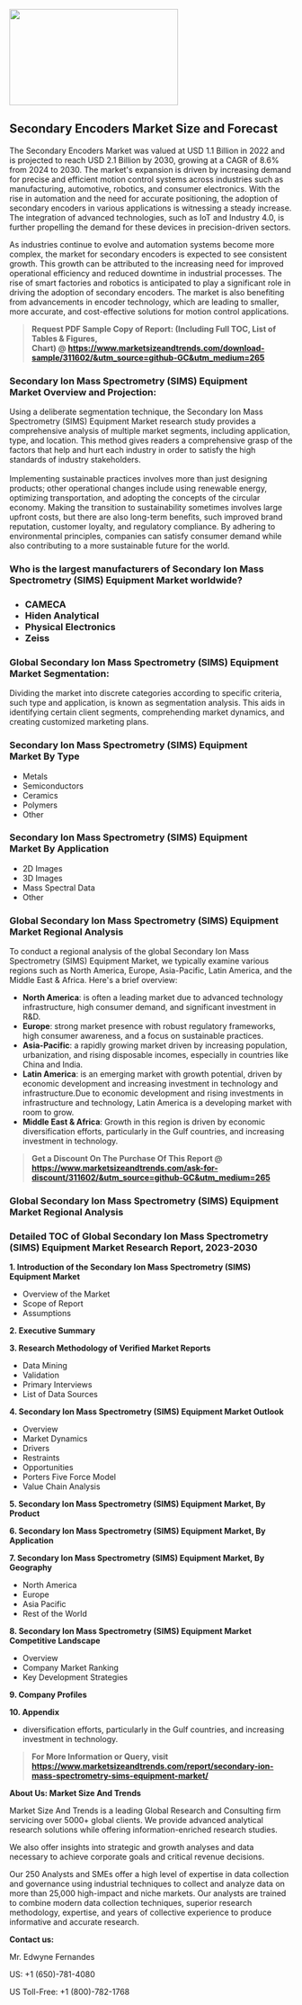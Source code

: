 <p><img class="alignnone size-medium wp-image-20088" src="https://ffe5etoiles.com/wp-content/uploads/2024/12/MST1-300x171.png" alt="" width="300" height="171" /></p><h2>Secondary Encoders Market Size and Forecast</h2><p>The Secondary Encoders Market was valued at USD 1.1 Billion in 2022 and is projected to reach USD 2.1 Billion by 2030, growing at a CAGR of 8.6% from 2024 to 2030. The market's expansion is driven by increasing demand for precise and efficient motion control systems across industries such as manufacturing, automotive, robotics, and consumer electronics. With the rise in automation and the need for accurate positioning, the adoption of secondary encoders in various applications is witnessing a steady increase. The integration of advanced technologies, such as IoT and Industry 4.0, is further propelling the demand for these devices in precision-driven sectors.</p><p>As industries continue to evolve and automation systems become more complex, the market for secondary encoders is expected to see consistent growth. This growth can be attributed to the increasing need for improved operational efficiency and reduced downtime in industrial processes. The rise of smart factories and robotics is anticipated to play a significant role in driving the adoption of secondary encoders. The market is also benefiting from advancements in encoder technology, which are leading to smaller, more accurate, and cost-effective solutions for motion control applications.</p></p><blockquote id="" class=""><strong>Request PDF Sample Copy of Report: (Including Full TOC, List of Tables &amp; Figures, Chart)&nbsp;@&nbsp;<strong><a href="https://www.marketsizeandtrends.com/download-sample/311602/&utm_source=github-GC&utm_medium=265" target="_blank">https://www.marketsizeandtrends.com/download-sample/311602/&utm_source=github-GC&utm_medium=265</a></strong></strong></blockquote><h3 id="" class="">Secondary Ion Mass Spectrometry (SIMS) Equipment Market&nbsp;Overview and Projection:</h3><p id="" class="">Using a deliberate segmentation technique, the Secondary Ion Mass Spectrometry (SIMS) Equipment Market research study provides a comprehensive analysis of multiple market segments, including application, type, and location. This method gives readers a comprehensive grasp of the factors that help and hurt each industry in order to satisfy the high standards of industry stakeholders. <br /> <br />Implementing sustainable practices involves more than just designing products; other operational changes include using renewable energy, optimizing transportation, and adopting the concepts of the circular economy. Making the transition to sustainability sometimes involves large upfront costs, but there are also long-term benefits, such improved brand reputation, customer loyalty, and regulatory compliance. By adhering to environmental principles, companies can satisfy consumer demand while also contributing to a more sustainable future for the world.</p><h3 id="" class="">Who is the largest manufacturers of&nbsp;Secondary Ion Mass Spectrometry (SIMS) Equipment Market worldwide?</h3><h3 class=""><p><ul><li>CAMECA </li><li> Hiden Analytical </li><li> Physical Electronics </li><li> Zeiss</li></ul></p></h3><h3 id="" class="">Global&nbsp;Secondary Ion Mass Spectrometry (SIMS) Equipment Market Segmentation:</h3><p id="" class="">Dividing the market into discrete categories according to specific criteria, such type and application, is known as segmentation analysis. This aids in identifying certain client segments, comprehending market dynamics, and creating customized marketing plans.</p><h3 id="" class="">Secondary Ion Mass Spectrometry (SIMS) Equipment Market&nbsp;By Type</h3><p><p><ul><li>Metals</li><li> Semiconductors</li><li> Ceramics</li><li> Polymers</li><li> Other</p></li></ul></p></p><h3 id="" class="">Secondary Ion Mass Spectrometry (SIMS) Equipment Market&nbsp;By Application</h3><p class=""><p><ul><li>2D Images</li><li> 3D Images</li><li> Mass Spectral Data</li><li> Other</li></ul></p></p><h3 id="" class="">Global Secondary Ion Mass Spectrometry (SIMS) Equipment Market Regional Analysis</h3><p id="" class="">To conduct a regional analysis of the global Secondary Ion Mass Spectrometry (SIMS) Equipment Market, we typically examine various regions such as North America, Europe, Asia-Pacific, Latin America, and the Middle East &amp; Africa. Here's a brief overview:</p><ul><li><strong>North America</strong>: is often a leading market due to advanced technology infrastructure, high consumer demand, and significant investment in R&amp;D.</li><li><strong>Europe</strong>: strong market presence with robust regulatory frameworks, high consumer awareness, and a focus on sustainable practices.</li><li><strong>Asia-Pacific</strong>: a rapidly growing market driven by increasing population, urbanization, and rising disposable incomes, especially in countries like China and India.</li><li><strong>Latin America</strong>: is an emerging market with growth potential, driven by economic development and increasing investment in technology and infrastructure.Due to economic development and rising investments in infrastructure and technology, Latin America is a developing market with room to grow.</li><li><strong>Middle East &amp; Africa</strong>: Growth in this region is driven by economic diversification efforts, particularly in the Gulf countries, and increasing investment in technology.</li></ul><blockquote id="" class=""><strong>Get a Discount On The Purchase Of This Report @ <strong><a href="https://www.marketsizeandtrends.com/ask-for-discount/311602/&utm_source=github-GC&utm_medium=265" target="_blank">https://www.marketsizeandtrends.com/ask-for-discount/311602/&utm_source=github-GC&utm_medium=265</a></strong></strong></blockquote><h3 id="" class="">Global Secondary Ion Mass Spectrometry (SIMS) Equipment Market Regional Analysis</h3><h3 id="" class="">Detailed TOC of Global Secondary Ion Mass Spectrometry (SIMS) Equipment Market Research Report, 2023-2030</h3><p id="" class=""><strong>1. Introduction of the Secondary Ion Mass Spectrometry (SIMS) Equipment Market</strong></p><ul><li>Overview of the Market</li><li>Scope of Report</li><li>Assumptions</li></ul><p id="" class=""><strong>2. Executive Summary</strong></p><p id="" class=""><strong>3. Research Methodology of Verified Market Reports</strong></p><ul><li>Data Mining</li><li>Validation</li><li>Primary Interviews</li><li>List of Data Sources</li></ul><p id="" class=""><strong>4. Secondary Ion Mass Spectrometry (SIMS) Equipment Market Outlook</strong></p><ul><li>Overview</li><li>Market Dynamics</li><li>Drivers</li><li>Restraints</li><li>Opportunities</li><li>Porters Five Force Model</li><li>Value Chain Analysis</li></ul><p id="" class=""><strong>5. Secondary Ion Mass Spectrometry (SIMS) Equipment Market, By Product</strong></p><p id="" class=""><strong>6. Secondary Ion Mass Spectrometry (SIMS) Equipment Market, By Application</strong></p><p id="" class=""><strong>7. Secondary Ion Mass Spectrometry (SIMS) Equipment Market, By Geography</strong></p><ul><li>North America</li><li>Europe</li><li>Asia Pacific</li><li>Rest of the World</li></ul><p id="" class=""><strong>8. Secondary Ion Mass Spectrometry (SIMS) Equipment Market Competitive Landscape</strong></p><ul><li>Overview</li><li>Company Market Ranking</li><li>Key Development Strategies</li></ul><p id="" class=""><strong>9. Company Profiles</strong></p><p id="" class=""><strong>10. Appendix</strong></p><ul><li>diversification efforts, particularly in the Gulf countries, and increasing investment in technology.</li></ul><blockquote id="" class=""><strong>For More Information or Query, visit <strong><strong><a href="https://www.marketsizeandtrends.com/report/secondary-ion-mass-spectrometry-sims-equipment-market/" target="_blank">https://www.marketsizeandtrends.com/report/secondary-ion-mass-spectrometry-sims-equipment-market/</a></strong></strong></strong></blockquote><p id="" class=""><strong>About Us: Market Size And Trends</strong></p><p id="" class="">Market Size And Trends is a leading Global Research and Consulting firm servicing over 5000+ global clients. We provide advanced analytical research solutions while offering information-enriched research studies.</p><p id="" class="">We also offer insights into strategic and growth analyses and data necessary to achieve corporate goals and critical revenue decisions.</p><p id="" class="">Our 250 Analysts and SMEs offer a high level of expertise in data collection and governance using industrial techniques to collect and analyze data on more than 25,000 high-impact and niche markets. Our analysts are trained to combine modern data collection techniques, superior research methodology, expertise, and years of collective experience to produce informative and accurate research.</p><p id="" class=""><strong>Contact us:</strong></p><p id="" class="">Mr. Edwyne Fernandes</p><p id="" class="">US: +1 (650)-781-4080</p><p id="" class="">US Toll-Free: +1 (800)-782-1768</p>
